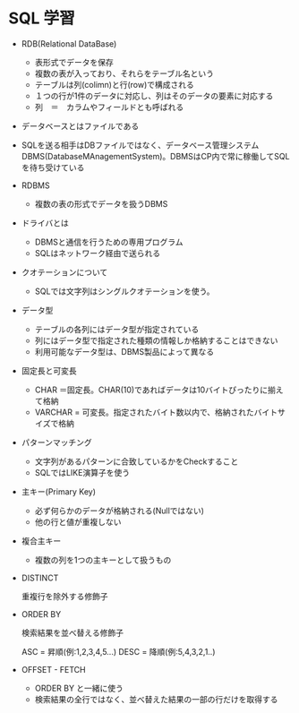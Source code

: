 # SQL 学習



- RDB(Relational DataBase)
  - 表形式でデータを保存
  - 複数の表が入っており、それらをテーブル名という
  - テーブルは列(colimn)と行(row)で構成される
  - １つの行が1件のデータに対応し、列はそのデータの要素に対応する
  - 列　＝　カラムやフィールドとも呼ばれる
- データベースとはファイルである
- SQLを送る相手はDBファイルではなく、データベース管理システムDBMS(DatabaseMAnagementSystem)。DBMSはCP内で常に稼働してSQLを待ち受けている



- RDBMS
  
  - 複数の表の形式でデータを扱うDBMS
  
- ドライバとは
  - DBMSと通信を行うための専用プログラム
  - SQLはネットワーク経由で送られる
  
- クオテーションについて
  
  - SQLでは文字列はシングルクオテーションを使う。
  
- データ型
  - テーブルの各列にはデータ型が指定されている
  - 列にはデータ型で指定された種類の情報しか格納することはできない
  - 利用可能なデータ型は、DBMS製品によって異なる

- 固定長と可変長

  - CHAR ＝固定長。CHAR(10)であればデータは10バイトぴったりに揃えて格納
  - VARCHAR = 可変長。指定されたバイト数以内で、格納されたバイトサイズで格納

- パターンマッチング

  - 文字列があるパターンに合致しているかをCheckすること
  - SQLではLIKE演算子を使う

- 主キー(Primary Key)

  - 必ず何らかのデータが格納される(Nullではない)
  - 他の行と値が重複しない

- 複合主キー

  - 複数の列を1つの主キーとして扱うもの

- DISTINCT

  重複行を除外する修飾子

- ORDER BY 

  検索結果を並べ替える修飾子

  ASC = 昇順(例:1,2,3,4,5...)
  DESC = 降順(例:5,4,3,2,1..)
  
 - OFFSET - FETCH

   - ORDER BY と一緒に使う
   - 検索結果の全行ではなく、並べ替えた結果の一部の行だけを取得する

